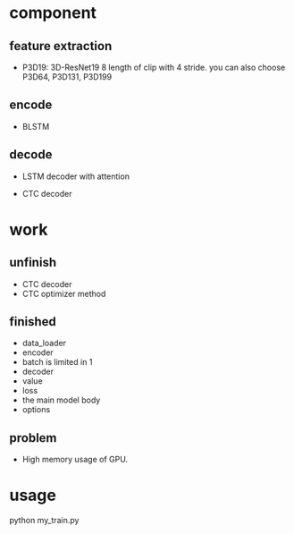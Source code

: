 # component

## feature extraction

- P3D19: 3D-ResNet19  8 length of clip with 4 stride.
 you can also choose P3D64, P3D131, P3D199

## encode

- BLSTM

## decode

- LSTM decoder with attention

- CTC decoder

# work
## unfinish
 - CTC decoder
 - CTC optimizer method

## finished
 - data_loader
 - encoder
 - batch is limited in 1
 - decoder
 - value
 - loss
 - the main model body
 - options
 
 
## problem
 - High memory usage of GPU.

 
 # usage

 python my_train.py   
 
 
